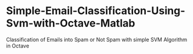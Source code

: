 # Simple-Email-Classification-Using-Svm-with-Octave-Matlab
Classification of Emails into Spam or Not Spam with simple SVM Algorithm in Octave 
